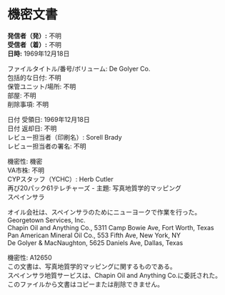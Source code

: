 # 機密文書

**発信者（発）:** 不明  
**受信者（着）:** 不明  
**日時:** 1969年12月18日  

ファイルタイトル/番号/ボリューム: De Golyer Co.  
包括的な日付: 不明  
保管ユニット/場所: 不明  
部屋: 不明  
削除事項: 不明  

日付 受領日: 1969年12月18日  
日付 返却日: 不明  
レビュー担当者（印刷名）: Sorell Brady  
レビュー担当者の署名: 不明  

機密性: 機密  
VA市株: 不明  
CYPスタッフ（YCHC）: Herb Cutler  
再び20パック61テレチャーズ - 主題: 写真地質学的マッピング  
スペインサラ  

オイル会社は、スペインサラのためにニューヨークで作業を行った。  
Georgetown Services, Inc.  
Chapin Oil and Anything Co., 5311 Camp Bowie Ave, Fort Worth, Texas  
Pan American Mineral Oil Co., 553 Fifth Ave, New York, NY  
De Golyer & MacNaughton, 5625 Daniels Ave, Dallas, Texas  

機密性: A12650  
この文書は、写真地質学的マッピングに関するものである。  
スペインサラ地質サービスは、Chapin Oil and Anything Co.に委託された。  
このファイルから文書はコピーまたは削除できません。